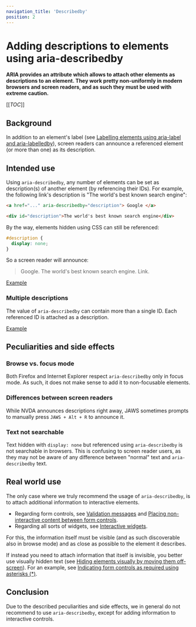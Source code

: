 ```yaml
---
navigation_title: 'Describedby'
position: 2
---
```


# Adding descriptions to elements using aria-describedby

**ARIA provides an attribute which allows to attach other elements as descriptions to an element. They work pretty non-uniformly in modern browsers and screen readers, and as such they must be used with extreme caution.**

[[_TOC_]]

## Background

In addition to an element's label (see [Labelling elements using aria-label and aria-labelledby](/examples/sensible-aria-usage/label-labelledby)), screen readers can announce a referenced element (or more than one) as its description.

## Intended use

Using `aria-describedby`, any number of elements can be set as description(s) of another element (by referencing their IDs). For example, the following link's description is "The world's best known search engine":

```html
<a href="..." aria-describedby="description"> Google </a>

<div id="description">The world's best known search engine</div>
```

By the way, elements hidden using CSS can still be referenced:

```css
#description {
  display: none;
}
```

So a screen reader will announce:

> Google. The world's best known search engine. Link.

[Example](_examples/adding-a-description-to-an-element-using-aria-describedby)

### Multiple descriptions

The value of `aria-describedby` can contain more than a single ID. Each referenced ID is attached as a description.

[Example](_examples/adding-multiple-descriptions-to-an-element-using-aria-describedby)

## Peculiarities and side effects

### Browse vs. focus mode

Both Firefox and Internet Explorer respect `aria-describedby` only in focus mode. As such, it does not make sense to add it to non-focusable elements.

### Differences between screen readers

While NVDA announces descriptions right away, JAWS sometimes prompts to manually press `JAWS + Alt + R` to announce it.

### Text not searchable

Text hidden with `display: none` but referenced using `aria-describedby` is not searchable in browsers. This is confusing to screen reader users, as they may not be aware of any difference between "normal" text and `aria-describedby` text.

## Real world use

The only case where we truly recommend the usage of `aria-describedby`, is to attach additional information to interactive elements.

- Regarding form controls, see [Validation messages](/examples/forms/validation-messages) and [Placing non-interactive content between form controls](/examples/forms/non-interactive-content).
- Regarding all sorts of widgets, see [Interactive widgets](/examples/widgets).

For this, the information itself must be visible (and as such discoverable also in browse mode) and as close as possible to the element it describes.

If instead you need to attach information that itself is invisible, you better use visually hidden text (see [Hiding elements visually by moving them off-screen](/examples/hiding-elements/visually)). For an example, see [Indicating form controls as required using asterisks (\*)](/examples/forms/required).

## Conclusion

Due to the described peculiarities and side effects, we in general do not recommend to use `aria-describedby`, except for adding information to interactive controls.
